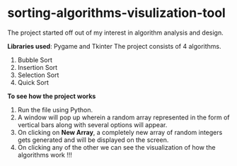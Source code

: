 # sorting-algorithms-visulization-tool
The project started off out of my interest in algorithm analysis and design.

**Libraries used**: Pygame and Tkinter
The project consists of 4 algorithms.
1) Bubble Sort
2) Insertion Sort
3) Selection Sort 
4) Quick Sort


**To see how the project works**
1) Run the file using Python.
2) A window will pop up wherein a random array represented in the form of vertical bars along with several options will appear.
3) On clicking on **New Array**, a completely new array of random integers gets generated and will be displayed on the screen.
4) On clicking any of the other we can see the visualization of how the algorithms work !!!
